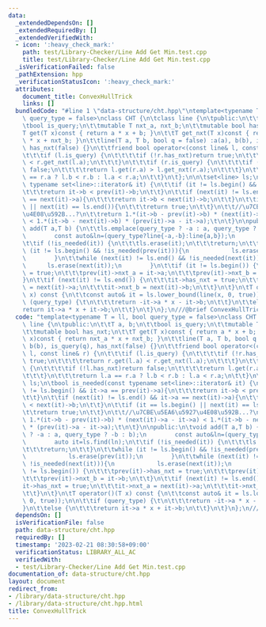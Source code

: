 ```yaml
---
data:
  _extendedDependsOn: []
  _extendedRequiredBy: []
  _extendedVerifiedWith:
  - icon: ':heavy_check_mark:'
    path: test/Library-Checker/Line Add Get Min.test.cpp
    title: test/Library-Checker/Line Add Get Min.test.cpp
  _isVerificationFailed: false
  _pathExtension: hpp
  _verificationStatusIcon: ':heavy_check_mark:'
  attributes:
    document_title: ConvexHullTrick
    links: []
  bundledCode: "#line 1 \"data-structure/cht.hpp\"\ntemplate<typename T = ll, bool\
    \ query_type = false>\nclass CHT {\n\tclass line {\n\tpublic:\n\t\tT a, b;\n\t\
    \tbool is_query;\n\t\tmutable T nxt_a, nxt_b;\n\t\tmutable bool has_nxt;\n\t\t\
    T get(T x)const { return a * x + b; }\n\t\tT get_nxt(T x)const { return nxt_a\
    \ * x + nxt_b; }\n\t\tline(T a, T b, bool q = false) :a(a), b(b), is_query(q),\
    \ has_nxt(false) {}\n\t\tfriend bool operator<(const line& l, const line& r) {\n\
    \t\t\tif (l.is_query) {\n\t\t\t\tif (!r.has_nxt)return true;\n\t\t\t\treturn r.get(l.a)\
    \ < r.get_nxt(l.a);\n\t\t\t}\n\t\t\tif (r.is_query) {\n\t\t\t\tif (!l.has_nxt)return\
    \ false;\n\t\t\t\treturn l.get(r.a) > l.get_nxt(r.a);\n\t\t\t}\n\t\t\treturn l.a\
    \ == r.a ? l.b < r.b : l.a < r.a;\n\t\t}\n\t};\n\n\tset<line> ls;\n\tbool is_needed(const\
    \ typename set<line>::iterator& it) {\n\t\tif (it != ls.begin() && it->a == prev(it)->a){\n\
    \t\t\treturn it->b < prev(it)->b;\n\t\t}\n\t\tif (next(it) != ls.end() && it->a\
    \ == next(it)->a){\n\t\t\treturn it->b < next(it)->b;\n\t\t}\n\t\tif (it == ls.begin()\
    \ || next(it) == ls.end()){\n\t\t\treturn true;\n\t\t}\n\t\t//\u7CBE\u5EA6\u5927\
    \u4E08\u592B...?\n\t\treturn 1.*(it->b - prev(it)->b) * (next(it)->a - it->a)\
    \ < 1.*(it->b - next(it)->b) * (prev(it)->a - it->a);\t\n\t}\n\npublic:\n\tvoid\
    \ add(T a,T b) {\n\t\tls.emplace(query_type ? -a : a, query_type ? -b : b);\n\
    \        const auto&ln=(query_type?line{-a,-b}:line{a,b});\n        auto it=ls.find(ln);\n\
    \t\tif (!is_needed(it)) {\n\t\t\tls.erase(it);\n\t\t\treturn;\n\t\t}\n\t\twhile\
    \ (it != ls.begin() && !is_needed(prev(it))){\n            ls.erase(prev(it));\n\
    \        }\n\t\twhile (next(it) != ls.end() && !is_needed(next(it))){\n      \
    \      ls.erase(next(it));\n        }\n\t\tif (it != ls.begin()) {\n\t\t\tprev(it)->has_nxt\
    \ = true;\n\t\t\tprev(it)->nxt_a = it->a;\n\t\t\tprev(it)->nxt_b = it->b;\n\t\t\
    }\n\t\tif (next(it) != ls.end()) {\n\t\t\tit->has_nxt = true;\n\t\t\tit->nxt_a\
    \ = next(it)->a;\n\t\t\tit->nxt_b = next(it)->b;\n\t\t}\n\t}\n\tT operator()(T\
    \ x) const {\n\t\tconst auto& it = ls.lower_bound(line(x, 0, true));\n\n\t\tif\
    \ (query_type) {\t\n\t\t\treturn -it->a * x - it->b;\n\t\t}\n\t\telse {\n\t\t\t\
    return it->a * x + it->b;\n\t\t}\n\t}\n};\n///@brief ConvexHullTrick\n"
  code: "template<typename T = ll, bool query_type = false>\nclass CHT {\n\tclass\
    \ line {\n\tpublic:\n\t\tT a, b;\n\t\tbool is_query;\n\t\tmutable T nxt_a, nxt_b;\n\
    \t\tmutable bool has_nxt;\n\t\tT get(T x)const { return a * x + b; }\n\t\tT get_nxt(T\
    \ x)const { return nxt_a * x + nxt_b; }\n\t\tline(T a, T b, bool q = false) :a(a),\
    \ b(b), is_query(q), has_nxt(false) {}\n\t\tfriend bool operator<(const line&\
    \ l, const line& r) {\n\t\t\tif (l.is_query) {\n\t\t\t\tif (!r.has_nxt)return\
    \ true;\n\t\t\t\treturn r.get(l.a) < r.get_nxt(l.a);\n\t\t\t}\n\t\t\tif (r.is_query)\
    \ {\n\t\t\t\tif (!l.has_nxt)return false;\n\t\t\t\treturn l.get(r.a) > l.get_nxt(r.a);\n\
    \t\t\t}\n\t\t\treturn l.a == r.a ? l.b < r.b : l.a < r.a;\n\t\t}\n\t};\n\n\tset<line>\
    \ ls;\n\tbool is_needed(const typename set<line>::iterator& it) {\n\t\tif (it\
    \ != ls.begin() && it->a == prev(it)->a){\n\t\t\treturn it->b < prev(it)->b;\n\
    \t\t}\n\t\tif (next(it) != ls.end() && it->a == next(it)->a){\n\t\t\treturn it->b\
    \ < next(it)->b;\n\t\t}\n\t\tif (it == ls.begin() || next(it) == ls.end()){\n\t\
    \t\treturn true;\n\t\t}\n\t\t//\u7CBE\u5EA6\u5927\u4E08\u592B...?\n\t\treturn\
    \ 1.*(it->b - prev(it)->b) * (next(it)->a - it->a) < 1.*(it->b - next(it)->b)\
    \ * (prev(it)->a - it->a);\t\n\t}\n\npublic:\n\tvoid add(T a,T b) {\n\t\tls.emplace(query_type\
    \ ? -a : a, query_type ? -b : b);\n        const auto&ln=(query_type?line{-a,-b}:line{a,b});\n\
    \        auto it=ls.find(ln);\n\t\tif (!is_needed(it)) {\n\t\t\tls.erase(it);\n\
    \t\t\treturn;\n\t\t}\n\t\twhile (it != ls.begin() && !is_needed(prev(it))){\n\
    \            ls.erase(prev(it));\n        }\n\t\twhile (next(it) != ls.end() &&\
    \ !is_needed(next(it))){\n            ls.erase(next(it));\n        }\n\t\tif (it\
    \ != ls.begin()) {\n\t\t\tprev(it)->has_nxt = true;\n\t\t\tprev(it)->nxt_a = it->a;\n\
    \t\t\tprev(it)->nxt_b = it->b;\n\t\t}\n\t\tif (next(it) != ls.end()) {\n\t\t\t\
    it->has_nxt = true;\n\t\t\tit->nxt_a = next(it)->a;\n\t\t\tit->nxt_b = next(it)->b;\n\
    \t\t}\n\t}\n\tT operator()(T x) const {\n\t\tconst auto& it = ls.lower_bound(line(x,\
    \ 0, true));\n\n\t\tif (query_type) {\t\n\t\t\treturn -it->a * x - it->b;\n\t\t\
    }\n\t\telse {\n\t\t\treturn it->a * x + it->b;\n\t\t}\n\t}\n};\n///@brief ConvexHullTrick"
  dependsOn: []
  isVerificationFile: false
  path: data-structure/cht.hpp
  requiredBy: []
  timestamp: '2023-02-21 08:30:58+09:00'
  verificationStatus: LIBRARY_ALL_AC
  verifiedWith:
  - test/Library-Checker/Line Add Get Min.test.cpp
documentation_of: data-structure/cht.hpp
layout: document
redirect_from:
- /library/data-structure/cht.hpp
- /library/data-structure/cht.hpp.html
title: ConvexHullTrick
---
```


